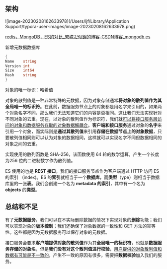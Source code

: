 ## 架构

![image-20230208162633978](/Users/ljf/Library/Application Support/typora-user-images/image-20230208162633978.png)

[redis，MongoDB，ES的对比_繁婲卍似錦的博客-CSDN博客_mongodb es](https://blog.csdn.net/zhanglongfei_test/article/details/121476596)

新增元数据数据库

```go
{
Name    string
Version int
Size    int64
Hash    string
}
```

对象的唯一标识：哈希值

对象的散列值是一种非常特殊的元数据，因为对象存储通常**将对象的散列值作为其全局唯一的标识符**。在此前，数据服务节点上的对象都是用名字来引用的，如果两个对象名字不同，那么我们无法知道它们的内容是否相同。这让我们无法实现针对不同对象的去重。现在，以对象的散列值作为标识符，我们就<u>可以将接口服务层访问的对象和数据服务存取的对象数据解耦合</u>。**客户端和接口服务**通过对象的**名字**来引用一个对象，而实际则是**通过其散列值**来引用**存储在数据节点上的对象数据**，只要散列值相同则可以认为对象的数据相同，这样就可以实现名字不同但数据相同的对象之间的去重。

实现使用的散列函数是 SHA-256，该函数使用 64 轮的数学运算，产生一个长度为256 位的二进制数字作为散列值。

ES 使用的也是 **REST 接口**，我们的接口服务节点作为客户端通过 HTTP 访问 ES 的索引 （index)。ES 的**索引**就相当于一个**数据库**，而**类型**（ype）则相当于数据库里的一张**表**。我们会创建一个名为 **metadata 的索引**，其中有一个名为 **objects** 的**类型**。

## 总结和不足

有了**元数据服务**，我们可以在不实际删除数据的情况下实现对象的**删除**功能；我们可以实现对象的**版本控制**；我们还确保了对象数据的一致性和 GET 方法的幂等性。这些都是因为元数据服务可以保存对象的元数据。

接口服务会要求**客户端提供对象的散列值**作为其**全局唯一的标识符**，也就是**数据服务存储的对象名**，但是**我们没有对这个散列值进行校验**，<u>用户提供的对象散列值和数据有可能是不一致的</u>，产生不一致的原因有很多，需要把**数据校验**加入我们的服务。